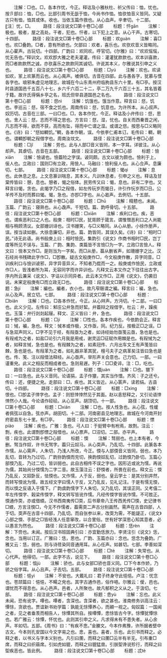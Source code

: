 <!-- { "loadSidebar": true } -->
　　注解：□也。□，各本作忧，今正。释诂及小雅杕杜、祈父传曰：恤，忧也。按卪部曰：恤，□也。比部引周书无毖于恤，今尚书作恤。恤欤恤音义皆同。又疑古只有恤，恤其或体。收也。当依玉篇作救也。从心血声。辛聿切。十二部。〖注〗忧，□。
　　路径：段注说文□第十卷□心部
　　标题：忓ɡān
　　注解：极也。极者，屋之高处。干者，犯也。忓者，以下犯上之意。从心干声。古寒切。十四部。
　　路径：段注说文□第十卷□心部
　　标题：欢ɡuàn
　　注解：喜□也。欢□叠韵。□者，意有所欲也。欠部曰：欢者，喜乐也。欢欤欢音义皆略同。从心雚声。古玩切。十四部。广韵曰：欢同欢。呼官切。《尔雅》曰：“欢欢愮愮，忧无告也。”释训文。欢欢卽大雅之老夫灌灌。传曰：灌灌犹款款也。欢本训喜款，而□者款款然之诚，亦欤喜乐之款款同其诚切。许说其本义，尔雅说其引申之义也。
　　路径：段注说文□第十卷□心部
　　标题：□yú
　　注解：欢也。欢读如欢，冡上欢篆而云也。从心禺声。噳俱切。古音在四部。此与愚各字，犹慕与慔各字也。琅邪朱虚见地理志。故城在今山东靑州府临朐县东六十里。有□亭。按汉时县道国邑千五百八十七，乡六千六百二十二，亭二万九千六百三十五，其名皆着于籍。故许氏得偁乡亭之名，班氏但举县道国邑之名也。
　　路径：段注说文□第十卷□心部
　　标题：惄nì
　　注解：饥饿也。饿当作意。释言曰：惄，饥也。李巡云：惄，宿不食之饥也。周南传曰：惄，饥意也。为许所本。从心叔声。奴历切。古音在三部。一曰□也。□，各本作忧，今正。释诂及小弁传曰：惄，思也。舍人云：惄，志而不得之思也。方言曰：惄，湿，忧也。自关而西秦晋之闲，凡志而不得，欲而不获，高而有坠，得而中亡谓之湿。或谓之惄。按思与□义略同也。《诗》曰：“惄如輖饥。”輖，各本作朝，误。今依李仁甫本订。毛传曰：輖，朝也。谓輖卽朝之叚借字也。周南汝坟文。
　　路径：段注说文□第十卷□心部
　　标题：□jǐ
　　注解：劳也。此与人部□音义皆同，本一字耳。详彼注。从心却声。其虐切。古音在五部。
　　路径：段注说文□第十卷□心部
　　标题：憸xiān
　　注解：憸诐也。憸葢险之字误。诐同颇。古文以彼为颇也。憸利于上，佞人也。立政曰：国则□有立政，用憸人。马融曰：憸利佞人也。从心佥声。息廉切。七部。
　　路径：段注说文□第十卷□心部
　　标题：愒qì
　　注解：息也。此休息之息。上文息篆训喘息，其本义。凡训休息者，引申之义也。释诂及甘棠传皆曰：憩，息也。憩者，愒之俗体。民劳传又曰：愒，息也。非有二字也。又释言曰愒，贪也。此愒字乃□之叚借，如左传玩岁而愒日，许引作忨岁而□日。公羊传不及时而葬曰愒。愒，急也。亦卽□字也。从心曷声。去例切。十五部。
　　路径：段注说文□第十卷□心部
　　标题：□hū
　　注解：精戆也。未闻。玉篇、广韵云：寝熟也。从心毳声。千短切。篇、韵呼骨切。十五部。
　　路径：段注说文□第十卷□心部
　　标题：□xiān
　　注解：疾利口也。疾，恶也。谓疾恶利口之人也。般庚：相时□民，犹胥顾于箴言。谓惟憎恶利口之人尚能相与稍顾清议。女部姗训诽也。汉书姗笑，与□义略同。从心从册。小徐作册声，误。按当读如删。大徐息廉切，非也。篇、韵皆同，其误久矣。《诗》曰：“相时□民。”诗无此语。尚书般庚上曰：相时憸民。集韵引《说文》作商书相时□民，岂丁度等所见不误与。玉篇、广韵、集韵、类篇皆不言憸□为一字。立政□言憸人。释文曰：憸本又作□。是则当为一字矣。而□从册，葢从删省声，如珊姗字之比。汉石经尚书残碑此字作□，□卽散。疑古文般庚作□，今文般庚作散，异字同音。□训疾利口与憸训诐邪，异字异音异义，不知者乃掍而一之。般庚或作憸民，立政或作□人，皆浅者所为耳，无容同字而许异训也。凡释文云本又作之下往往出古字。序内所云兼采《说文》、字诂以示同异者。此云本又作□，正用《说文》，仍袭旧说。未宷定般庚有□而立政无□也。
　　路径：段注说文□第十卷□心部
　　标题：急jí
　　注解：褊也。褊者，衣小也。故凡窄陿谓之褊。释言曰：褊，急也。从心及声。居立切。七部。
　　路径：段注说文□第十卷□心部
　　标题：□biǎn
　　注解：□也。□各本作忧，今正。从心辡声。方沔切。十二部。一曰□也。此义少见。左传曰：邾庄公弁急而好絜。弁葢辩之叚借字。杜云：弁，躁疾也。玉藻：弁行剡剡起屦。释文、正义皆曰：弁，急也。
　　路径：段注说文□第十卷□心部
　　标题：□jí
　　注解：□性也。各本作疾也，今依韵会正。释言曰：悈，褊，急也。释文：悈本或作极，又作亟，同。纪力反。按极正□之误。□与急双声同义。□字不见于经，有叚亟为之者，如诗经始勿亟笺云亟，急也是也。有叚戒为之者，如盐□论引六月我是用戒，谢灵运□征赋作用棘是也。有叚悈为之者，如释言悈，急也是也。有叚棘为之者，如素冠传、六月出车文王有声笺皆曰棘，急也是也。有叚革为之者。如礼器非革其犹，檀弓夫子之病革矣注皆曰急也是也。传、笺、注以叚借法释经。从心亟声。举形声关会意也。己力切。一部。一曰谨重皃。此义之相反而相成者也。急则易遟。列子：□□夌谇。注：□，吃也。
　　路径：段注说文□第十卷□心部
　　标题：懁juàn
　　注解：□也。獧下曰：一曰急也。此与义音同。论语狷，孟子作獧，其实当作懁。齐风：子之还兮。传曰：还，便捷之皃。走部曰：□，疾也。其义皆近。从心瞏声，读若绢。古县切。十四部。
　　路径：段注说文□第十卷□心部
　　标题：□xìnɡ
　　注解：恨也。□卽孟子悻字也。孟子：则怒悻悻然见于其面。赵以恚怒释之，又引论语悻悻然小人哉。今论语作硁硁。从心巠声。胡顶切。十一部。
　　路径：段注说文□第十卷□心部
　　标题：□xián
　　注解：□也。按人性急也。从心弦，性缓者佩弦以自急。弦亦声。胡田切。十二部。河南密县见地理志。故城在今河南开封府密县东七十里。有□亭。
　　路径：段注说文□第十卷□心部
　　标题：慓piào
　　注解：疾也。广雅：急也。弓人曰：于挺臂中有柎焉，故剽。注云：剽，疾也。此谓剽卽慓之叚借也。从心票声。□沼切。二部。亦平声。
　　路径：段注说文□第十卷□心部
　　标题：愞
　　注解：驽弱也。也上本有者，今删。驽当作奴，许书无驽字。葢只云奴马。从心耎声。乃乱切。十四部。此篆各本作懦，从心需声，人朱切，乃浅人所改，今正。愞与人部偄音义皆同，弱也，本乃乱切，音转为乃过切。广韵狝韵愞而兖切，换韵愞奴乱切，过韵愞乃卧切。玉篇心部愞乃乱、乃过二切，皆训弱也。此自古相传不误之字也。因形近或讹为懦，再讹为儒，其始尚分愞懦为二字二音。故玉藻注云：舒愞者，所畏在前也。释文云：愞乃乱反，又奴卧反，怯愞也。又作懦，人于反，弱也。皇云学士：是其分别井然，而转写愞讹为懦，故五经文字曰懦人于反，又乃乱反，见礼记注。于是有懦无愞，而以愞之反语入于懦下。广韵虞韵懦字下人朱切，又乃乱切，其误正同。又考僖二年左传愞字、榖梁传愞字，释文转写皆讹作懦。凡经传愞字皆讹作懦，不可胜正。愞通作耎，亦或借蝡。汉书西南夷传□耎，后书章帝八王传西羌传□愞，史记律书□蝡，方言注愞□，今无不作懦者，葢需耎二声古分别画然。需声在古音四部，人于切。耎声在古音十四部，乃乱切。而自张参以来，改耎为需，不能諟正，《说文》心部之愞、手部之□皆经浅人任意窜改，以合里俗。世有好学深思心知其意者，必以愚言为然也。
　　路径：段注说文□第十卷□心部
　　标题：恁rèn
　　注解：下赍也。未闻。按后汉书班固典引曰：亦宜勤恁旅力。李贤注引《说文》恁，念也。当用以订正。广雅曰：恁，思也。广韵、玉篇亦曰：念也。恁念为叠韵。广雅又云：恁，弱也。则与诗荏染同音通用耳。从心任声。如甚切。七部。李善如深切。
　　路径：段注说文□第十卷□心部
　　标题：□tè
　　注解：失常也。从心代声。他得切。一部。此字不古，说见下。
　　路径：段注说文□第十卷□心部
　　标题：怚jù
　　注解：骄也。此与女部□骄也音义同。□下今本作娇，乃骄之俗字耳。从心且声。子去切。五部。
　　路径：段注说文□第十卷□心部
　　标题：悒yì
　　注解：不安也。大戴礼曰：君子终身守此悒悒。卢注：忧念也。苍颉篇曰：悒悒，不畼之皃也。其字古通作邑，俗作唈。尔雅云：僾，邑也。谓忧而不得息也。从心邑声。邑者，人所聚也。故凡郁积之义从之。于汲切。七部。
　　路径：段注说文□第十卷□心部
　　标题：悆yù
　　注解：忘也。此义未闻，恐有讹字。嘾也。嘾者，含深也。含深者，欲之甚也。淮南修务训高注云：憛悇，贪欲也。贾谊新书劝学篇：孰能无悇憛养心，而顚一视之。匈奴篇：一国闻之者，见之者垂羡而相告人，悇憛其所自。按嘾憛，悆悇皆古今字。悇憛犹憛悇也。若广雅云：悇憛，怀忧也。此则其引申之义。凡求得未有不患失者。从心余声。羊如切。五部。《周书》曰：“有疾不悆。”金縢文。今本作弗豫，许所据者壁中古文。今本则孔安国以今文字易之也。悆，喜也。喜者，乐也。此引书而释之。必释之者，以书义与字本义别也。凡引曰圛，而释之曰圛□云半有半无。引布重□席，而释之曰织蒻席。引如虎如貔，而释之曰貔猛兽。引朕堲谗说殄行，而释之曰堲疾恶也。皆此例。
　　路径：段注说文□第十卷□心部
　　标题：忒tè
